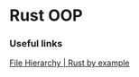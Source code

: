 # Rust OOP


### Useful links

[File Hierarchy | Rust by example](https://doc.rust-lang.org/stable/rust-by-example/mod/split.html)
